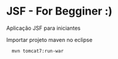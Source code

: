 # JSF - For Begginer :)
Aplicação JSF para iniciantes

Importar projeto maven no eclipse

      mvn tomcat7:run-war
      
